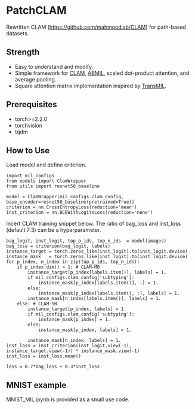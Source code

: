 # PatchCLAM
Rewritten CLAM (https://github.com/mahmoodlab/CLAM) for path-based datasets. 

## Strength
- Easy to understand and modify.
- Simple framework for [CLAM](https://github.com/mahmoodlab/CLAM), [ABMIL](https://github.com/AMLab-Amsterdam/AttentionDeepMIL), scaled dot-product attention, and average pooling.
- Square attention matrix implementation inspired by [TransMIL](https://proceedings.neurips.cc/paper/2021/file/10c272d06794d3e5785d5e7c5356e9ff-Paper.pdf).

## Prerequisites
- torch>=2.2.0
- torchvision
- tqdm

## How to Use
Load model and define criterion.
```
import mil_configs
from models import ClamWrapper
from utils import resnet50_baseline

model = ClamWrapper(mil_configs.clam_config, base_encoder=resnet50_baseline(pretrained=True))
criterion = nn.CrossEntropyLoss(reduction='mean')
inst_criterion = nn.BCEWithLogitsLoss(reduction='none')
```

Incert CLAM training snippet below. The ratio of bag_loss and inst_loss (default 7:3) can be a hyperparameter.
```
bag_logit, inst_logit, top_p_ids, top_n_ids  = model(images)
bag_loss = criterion(bag_logit, labels)
instance_target = torch.zeros_like(inst_logit).to(inst_logit.device)
instance_mask   = torch.zeros_like(inst_logit).to(inst_logit.device)
for p_index, n_index in zip(top_p_ids, top_n_ids):
    if p_index.dim() > 1: # CLAM-MB
        instance_target[p_index[labels.item()], labels] = 1.
        if mil_configs.clam_config['subtyping']:
            instance_mask[p_index[labels.item()], :] = 1. 
        else:
            instance_mask[p_index[labels.item(), :], labels] = 1. 
        instance_mask[n_index[labels.item()], labels] = 1.
    else: # CLAM-SB
        instance_target[p_index, labels] = 1.
        if mil_configs.clam_config['subtyping']:
            instance_mask[p_index] = 1.         
        else:
            instance_mask[p_index, labels] = 1. 
        
        instance_mask[n_index, labels] = 1.
inst_loss = inst_criterion(inst_logit.view(-1), instance_target.view(-1)) * instance_mask.view(-1)
inst_loss = inst_loss.mean()

loss = 0.7*bag_loss + 0.3*inst_loss
```

## MNIST example
MNIST_MIL.ipynb is provided as a small use code.
